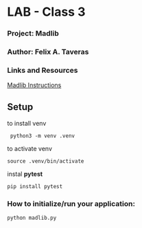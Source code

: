 
# LAB - Class 3

### Project: Madlib
### Author: Felix A. Taveras
### Links and Resources

[Madlib Instructions](https://www.franklinlakes.org/vertical/sites/%7B02E9C1B5-59B4-4B82-8487-CE42C675CF8A%7D/uploads/Mad_Libs_PDF.pdf)

## Setup

to install venv

     python3 -m venv .venv
to activate venv

    source .venv/bin/activate

instal __pytest__

    pip install pytest


### How to initialize/run your application:

    python madlib.py

